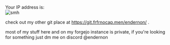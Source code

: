 Your IP address is:  
![smh](https://real.frfrnocap.men/ip.png)

check out my other git place at https://git.frfrnocap.men/endernon/ .

most of my stuff here and on my forgejo instance is private, if you're looking for something just dm me on discord @endernon

<!--### Hi there 👋-->

<!--
**EnderNon/EnderNon** is a ✨ _special_ ✨ repository because its `README.md` (this file) appears on your GitHub profile.

Here are some ideas to get you started:

- 🔭 I’m currently working on ...
- 🌱 I’m currently learning ...
- 👯 I’m looking to collaborate on ...
- 🤔 I’m looking for help with ...
- 💬 Ask me about ...
- 📫 How to reach me: ...
- 😄 Pronouns: ...
- ⚡ Fun fact: ...
-->
